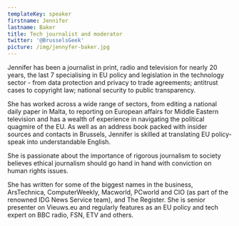 ```yaml
---
templateKey: speaker
firstname: Jennifer
lastname: Baker
title: Tech journalist and moderator
twitter: '@BrusselsGeek'
picture: /img/jennyfer-baker.jpg
---
```


Jennifer has been a journalist in print, radio and television for nearly 20 years, the last 7 specialising in EU policy and legislation in the technology sector - from data protection and privacy to trade agreements; antitrust cases to copyright law; national security to public transparency.

She has worked across a wide range of sectors, from editing a national daily paper in Malta, to reporting on European affairs for Middle Eastern television and has a wealth of experience in navigating the political quagmire of the EU. As well as an address book packed with insider sources and contacts in Brussels, Jennifer is skilled at translating EU policy-speak into understandable English.

She is passionate about the importance of rigorous journalism to society believes ethical journalism should go hand in hand with conviction on human rights issues.

She has written for some of the biggest names in the business, ArsTechnica, ComputerWeekly, Macworld, PCworld and CIO (as part of the renowned IDG News Service team), and The Register. She is senior presenter on Vieuws.eu and regularly features as an EU policy and tech expert on BBC radio, FSN, ETV and others.
